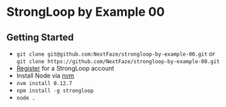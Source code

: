 # StrongLoop by Example 00

## Getting Started

* `git clone git@github.com:NextFaze/strongloop-by-example-00.git` or `git clone https://github.com/NextFaze/strongloop-by-example-00.git`
* [Register](https://strongloop.com/register/) for a StrongLoop account
* Install Node via [nvm](https://github.com/creationix/nvm)
* `nvm install 0.12.7`
* `npm install -g strongloop`
* `node .`
